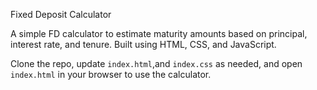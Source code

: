  Fixed Deposit Calculator

A simple FD calculator to estimate maturity amounts based on principal, interest rate, and tenure. Built using HTML, CSS, and JavaScript.

Clone the repo, update `index.html`,and `index.css` as needed, and open `index.html` in your browser to use the calculator.
